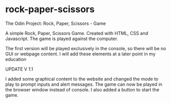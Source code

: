 # rock-paper-scissors
The Odin Project: Rock, Paper, Scissors - Game

A simple Rock, Paper, Scissors Game. Created with HTML, CSS and Javascript.
The game is played against the computer.

The first version will be played exclusively in the console, so there will be no GUI or webpage content.
I will add these elements at a later point in my education


UPDATE V 1.1

I added some graphical content to the website and changed the mode to play to prompt inputs and alert messages. The game can now be played in the browser window instead of console.
I also added a button to start the game.